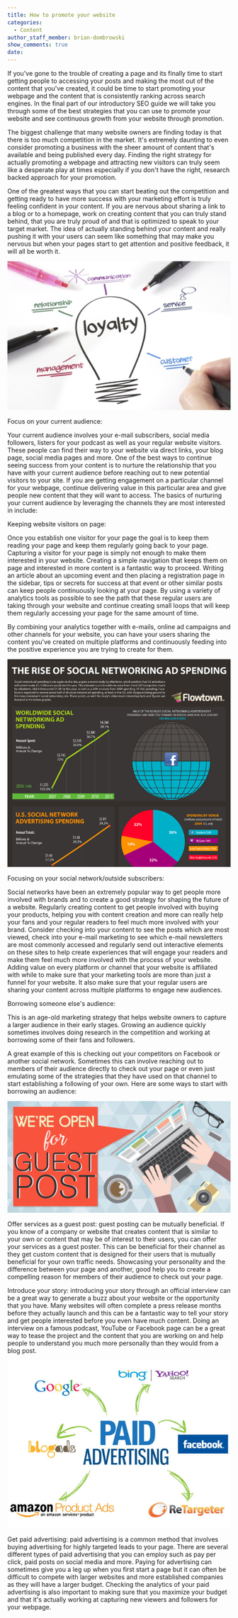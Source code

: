 ```yaml
---
title: How to promote your website
categories:
  - Content
author_staff_member: brian-dombrowski
show_comments: true
date:
---
```



If you've gone to the trouble of creating a page and its finally time to start getting people to accessing your posts and making the most out of the content that you've created, it could be time to start promoting your webpage and the content that is consistently ranking across search engines. In the final part of our introductory SEO guide we will take you through some of the best strategies that you can use to promote your website and see continuous growth from your website through promotion.

The biggest challenge that many website owners are finding today is that there is too much competition in the market. It's extremely daunting to even consider promoting a business with the sheer amount of content that's available and being published every day. Finding the right strategy for actually promoting a webpage and attracting new visitors can truly seem like a desperate play at times especially if you don't have the right, research backed approach for your promotion.

One of the greatest ways that you can start beating out the competition and getting ready to have more success with your marketing effort is truly feeling confident in your content. If you are nervous about sharing a link to a blog or to a homepage, work on creating content that you can truly stand behind, that you are truly proud of and that is optimized to speak to your target market. The idea of actually standing behind your content and really pushing it with your users can seem like something that may make you nervous but when your pages start to get attention and positive feedback, it will all be worth it.

![](/uploads/versions/customer-loyalty-bulb---x----1600-1066x---.jpg)

Focus on your current audience:

Your current audience involves your e-mail subscribers, social media followers, listers for your podcast as well as your regular website visitors. These people can find their way to your website via direct links, your blog page, social media pages and more. One of the best ways to continue seeing success from your content is to nurture the relationship that you have with your current audience before reaching out to new potential visitors to your site. If you are getting engagement on a particular channel for your webpage, continue delivering value in this particular area and give people new content that they will want to access. The basics of nurturing your current audience by leveraging the channels they are most interested in include:

Keeping website visitors on page:

Once you establish one visitor for your page the goal is to keep them reading your page and keep them regularly going back to your page. Capturing a visitor for your page is simply not enough to make them interested in your website. Creating a simple navigation that keeps them on page and interested in more content is a fantastic way to proceed. Writing an article about an upcoming event and then placing a registration page in the sidebar, tips or secrets for success at that event or other similar posts can keep people continuously looking at your page. By using a variety of analytics tools as possible to see the path that these regular users are taking through your website and continue creating small loops that will keep them regularly accessing your page for the same amount of time.

By combining your analytics together with e-mails, online ad campaigns and other channels for your website, you can have your users sharing the content you've created on multiple platforms and continuously feeding into the positive experience you are trying to create for them.

![](/uploads/versions/ft0010-rise-of-social-net-ad-spending---x----897-835x---.png)

Focusing on your social network/outside subscribers:

Social networks have been an extremely popular way to get people more involved with brands and to create a good strategy for shaping the future of a website. Regularly creating content to get people involved with buying your products, helping you with content creation and more can really help your fans and your regular readers to feel much more involved with your brand. Consider checking into your content to see the posts which are most viewed, check into your e-mail marketing to see which e-mail newsletters are most commonly accessed and regularly send out interactive elements on these sites to help create experiences that will engage your readers and make them feel much more involved with the process of your website. Adding value on every platform or channel that your website is affiliated with while to make sure that your marketing tools are more than just a funnel for your website. It also make sure that your regular users are sharing your content across multiple platforms to engage new audiences.

Borrowing someone else's audience:

This is an age-old marketing strategy that helps website owners to capture a larger audience in their early stages. Growing an audience quickly sometimes involves doing research in the competition and working at borrowing some of their fans and followers.

A great example of this is checking out your competitors on Facebook or another social network. Sometimes this can involve reaching out to members of their audience directly to check out your page or even just emulating some of the strategies that they have used on that channel to start establishing a following of your own. Here are some ways to start with borrowing an audience:

![](/uploads/versions/write-a-guest-post---x----1024-512x---.jpg)

Offer services as a guest post: guest posting can be mutually beneficial. If you know of a company or website that creates content that is similar to your own or content that may be of interest to their users, you can offer your services as a guest poster. This can be beneficial for their channel as they get custom content that is designed for their users that is mutually beneficial for your own traffic needs. Showcasing your personality and the difference between your page and another, good help you to create a compelling reason for members of their audience to check out your page.

Introduce your story: introducing your story through an official interview can be a great way to generate a buzz about your website or the opportunity that you have. Many websites will often complete a press release months before they actually launch and this can be a fantastic way to tell your story and get people interested before you even have much content. Doing an interview on a famous podcast, YouTube or Facebook page can be a great way to tease the project and the content that you are working on and help people to understand you much more personally than they would from a blog post.

![](/uploads/versions/learn-about-paid-advertising---x----600-450x---.jpg)

Get paid advertising: paid advertising is a common method that involves buying advertising for highly targeted leads to your page. There are several different types of paid advertising that you can employ such as pay per click, paid posts on social media and more. Paying for advertising can sometimes give you a leg up when you first start a page but it can often be difficult to compete with larger websites and more established companies as they will have a larger budget. Checking the analytics of your paid advertising is also important to making sure that you maximize your budget and that it's actually working at capturing new viewers and followers for your webpage.